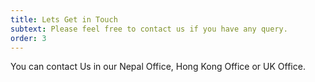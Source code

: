 ```yaml
---
title: Lets Get in Touch
subtext: Please feel free to contact us if you have any query.
order: 3
---
```

You can contact Us in our Nepal Office, Hong Kong Office or UK Office.